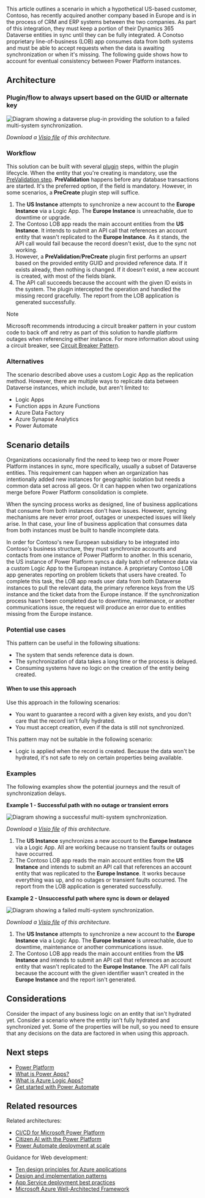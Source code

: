 This article outlines a scenario in which a hypothetical US-based customer, Contoso, has recently acquired another company based in Europe and is in the process of CRM and ERP systems between the two companies.  As part of this integration, they must keep a portion of their Dynamics 365 Dataverse entities in sync until they can be fully integrated.  A Conotso proprietary line-of-business (LOB) app consumes data from both systems and must be able to accept requests when the data is awaiting synchronization or when it's missing. The following guide shows how to account for eventual consistency between Power Platform instances.

## Architecture

### Plugin/flow to always upsert based on the GUID or alternate key

![Diagram showing a dataverse plug-in providing the solution to a failed multi-system synchronization.](./_images/solution.png)

*Download a [Visio file](https://arch-center.azureedge.net/solution.vsdx) of this architecture.*

### Workflow

This solution can be built with several [plugin](/power-apps/developer/data-platform/plug-ins) steps, within the plugin lifecycle. When the entity that you're creating is mandatory, use the [PreValidation step](/power-apps/developer/data-platform/event-framework#event-execution-pipeline). **PreValidation** happens before any database transactions are started. It's the preferred option, if the field is mandatory. However, in some scenarios, a **PreCreate** plugin step will suffice.

1. The **US Instance** attempts to synchronize a new account to the **Europe Instance** via a Logic App. The **Europe Instance** is unreachable, due to downtime or upgrade.
2. The Contoso LOB app reads the main account entities from the **US Instance**. It intends to submit an API call that references an account entity that wasn't replicated to the **Europe Instance**. As it stands, the API call would fail because the record doesn't exist, due to the sync not working.
3. However, a **PreValidation**/**PreCreate** plugin first performs an *upsert* based on the provided entity GUID and provided reference data. If it exists already, then nothing is changed. If it doesn't exist, a new account is created, with most of the fields blank.
4. The API call succeeds because the account with the given ID exists in the system. The plugin intercepted the operation and handled the missing record gracefully. The report from the LOB application is generated successfully.

>[!NOTE]
> Microsoft recommends introducing a circuit breaker pattern in your custom code to back off and retry as part of this solution to handle platform outages when referencing either instance. For more information about using a circuit breaker, see [Circuit Breaker Pattern](/azure/architecture/patterns/circuit-breaker).

### Alternatives

The scenario described above uses a custom Logic App as the replication method. However, there are multiple ways to replicate data between Dataverse instances, which include, but aren't limited to:

- Logic Apps
- Function apps in Azure Functions
- Azure Data Factory
- Azure Synapse Analytics
- Power Automate

## Scenario details

Organizations occasionally find the need to keep two or more Power Platform instances in sync, more specifically, usually a subset of Dataverse entities. This requirement can happen when an organization has intentionally added new instances for geographic isolation but needs a common data set across all geos. Or it can happen when two organizations merge before Power Platform consolidation is complete.

When the syncing process works as designed, line of business applications that consume from both instances don't have issues. However, syncing mechanisms are never error proof, outages or unexpected issues will likely arise. In that case, your line of business application that consumes data from both instances must be built to handle incomplete data.

In order for Contoso's new European subsidiary to be integrated into Contoso's business structure, they must synchronize accounts and contacts from one instance of Power Platform to another. In this scenario, the US instance of Power Platform syncs a daily batch of reference data via a custom Logic App to the European instance. A proprietary Contoso LOB app generates reporting on problem tickets that users have created. To complete this task, the LOB app reads user data from both Dataverse instances to pull the relevant data, the primary reference keys from the US instance and the ticket data from the Europe instance. If the synchronization process hasn't been completed due to downtime, maintenance, or another communications issue, the request will produce an error due to entities missing from the Europe instance.

### Potential use cases

This pattern can be useful in the following situations:

- The system that sends reference data is down.
- The synchronization of data takes a long time or the process is delayed.
- Consuming systems have no logic on the creation of the entity being created.

#### When to use this approach

Use this approach in the following scenarios:

- You want to guarantee a record with a given key exists, and you don't care that the record isn't fully hydrated.
- You must accept creation, even if the data is still not synchronized.

This pattern may not be suitable in the following scenario:

- Logic is applied when the record is created. Because the data won't be hydrated, it's not safe to rely on certain properties being available.

### Examples

The following examples show the potential journeys and the result of synchronization delays.

**Example 1 - Successful path with no outage or transient errors**

![Diagram showing a successful multi-system synchronization.](./_images/data-dependent-example.png)

*Download a [Visio file](https://arch-center.azureedge.net/data-dependent-example.vsdx) of this architecture.*

1. The **US Instance** synchronizes a new account to the **Europe Instance** via a Logic App. All are working because no transient faults or outages have occurred.
2. The Contoso LOB app reads the main account entities from the **US Instance** and intends to submit an API call that references an account entity that was replicated to the **Europe Instance**. It works because everything was up, and no outages or transient faults occurred. The report from the LOB application is generated successfully.

**Example 2 - Unsuccessful path where sync is down or delayed**

![Diagram showing a failed multi-system synchronization.](./_images/data-dependent-example-fails.png)

*Download a [Visio file](https://arch-center.azureedge.net/data-dependent-example-fails.vsdx) of this architecture.*

1. The **US Instance** attempts to synchronize a new account to the **Europe Instance** via a Logic App. The **Europe Instance** is unreachable, due to downtime, maintenance or another communications issue.
2. The Contoso LOB app reads the main account entities from the **US Instance** and intends to submit an API call that references an account entity that wasn't replicated to the **Europe Instance**. The API call fails because the account with the given identifier wasn't created in the **Europe Instance** and the report isn't generated.

## Considerations

Consider the impact of any business logic on an entity that isn't hydrated yet. Consider a scenario where the entity isn't fully hydrated and synchronized yet. Some of the properties will be null, so you need to ensure that any decisions on the data are factored in when using this approach.

## Next steps

- [Power Platform](/power-platform)
- [What is Power Apps?](/powerapps/powerapps-overview)
- [What is Azure Logic Apps?](/azure/logic-apps)
- [Get started with Power Automate](/power-automate/getting-started)

## Related resources

Related architectures:

- [CI/CD for Microsoft Power Platform](/azure/architecture/solution-ideas/articles/azure-devops-continuous-integration-for-power-platform)
- [Citizen AI with the Power Platform](/azure/architecture/example-scenario/ai/citizen-ai-power-platform)
- [Power Automate deployment at scale](/azure/architecture/example-scenario/power-automate/power-automate)

Guidance for Web development:

- [Ten design principles for Azure applications](/azure/architecture/guide/design-principles)
- [Design and implementation patterns](/azure/architecture/patterns/category/design-implementation)
- [App Service deployment best practices](/azure/app-service/deploy-best-practices?toc=/azure/architecture/toc.json&bc=/azure/architecture/_bread/toc.json) 
- [Microsoft Azure Well-Architected Framework](/azure/architecture/framework)
